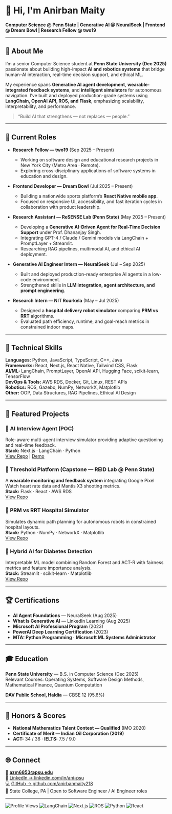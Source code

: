 # 👋 Hi, I'm Anirban Maity  

**Computer Science @ Penn State | Generative AI @ NeuralSeek | Frontend @ Dream Bowl | Research Fellow @ two19**

---

## 🚀 About Me  
I’m a senior Computer Science student at **Penn State University (Dec 2025)** passionate about building high-impact **AI and robotics systems** that bridge human–AI interaction, real-time decision support, and ethical ML.  

My experience spans **Generative AI agent development**, **wearable-integrated feedback systems**, and **intelligent simulators** for autonomous navigation. I’ve built and deployed production-grade systems using **LangChain, OpenAI API, ROS, and Flask**, emphasizing scalability, interpretability, and performance.  

> “Build AI that strengthens — not replaces — people.”

---

## 💼 Current Roles  
- **Research Fellow — two19** (Sep 2025 – Present)  
  - Working on software design and educational research projects in New York City (Metro Area · Remote).  
  - Exploring cross-disciplinary applications of software systems in education and design.  

- **Frontend Developer — Dream Bowl** (Jul 2025 – Present)  
  - Building a nationwide sports platform’s **React Native mobile app**.  
  - Focused on responsive UI, accessibility, and fast iteration cycles in collaboration with product leadership.

- **Research Assistant — ReSENSE Lab (Penn State)** (May 2025 – Present)  
  - Developing a **Generative AI-Driven Agent for Real-Time Decision Support** under Prof. Dhananjay Singh.  
  - Integrating GPT-4 / Claude / Gemini models via LangChain + PromptLayer + Streamlit.  
  - Researching RAG pipelines, multimodal AI, and ethical AI deployment.

- **Generative AI Engineer Intern — NeuralSeek** (Jul – Sep 2025)  
  - Built and deployed production-ready enterprise AI agents in a low-code environment.  
  - Strengthened skills in **LLM integration, agent architecture, and prompt engineering**.

- **Research Intern — NIT Rourkela** (May – Jul 2025)  
  - Designed a **hospital delivery robot simulator** comparing **PRM vs RRT** algorithms.  
  - Evaluated path efficiency, runtime, and goal-reach metrics in constrained indoor maps.  

---

## 🧠 Technical Skills  
**Languages:** Python, JavaScript, TypeScript, C++, Java  
**Frameworks:** React, Next.js, React Native, Tailwind CSS, Flask  
**AI/ML:** LangChain, PromptLayer, OpenAI API, Hugging Face, scikit-learn, TensorFlow  
**DevOps & Tools:** AWS RDS, Docker, Git, Linux, REST APIs  
**Robotics:** ROS, Gazebo, NumPy, NetworkX, Matplotlib  
**Other:** OOP, Data Structures, RAG Pipelines, Ethical AI Design

---

## 🌟 Featured Projects  

### 🔹 AI Interview Agent (POC)  
Role-aware multi-agent interview simulator providing adaptive questioning and real-time feedback.  
**Stack:** Next.js · LangChain · Python  
[View Repo](#) | [Demo](#)

### 🔹 Threshold Platform (Capstone — REID Lab @ Penn State)  
A **wearable monitoring and feedback system** integrating Google Pixel Watch heart rate data and Mantis X3 shooting metrics.  
**Stack:** Flask · React · AWS RDS  
[View Repo](#)

### 🔹 PRM vs RRT Hospital Simulator  
Simulates dynamic path planning for autonomous robots in constrained hospital layouts.  
**Stack:** Python · NumPy · NetworkX · Matplotlib  
[View Repo](#)

### 🔹 Hybrid AI for Diabetes Detection  
Interpretable ML model combining Random Forest and ACT-R with fairness metrics and feature importance analysis.  
**Stack:** Streamlit · scikit-learn · Matplotlib  
[View Repo](#)

---

## 🏆 Certifications  
- **AI Agent Foundations** — NeuralSeek (Aug 2025)  
- **What Is Generative AI** — LinkedIn Learning (Aug 2025)  
- **Microsoft AI Professional Program** (2023)  
- **PowerAI Deep Learning Certification** (2023)  
- **MTA: Python Programming** · **Microsoft ML Systems Administrator**

---

## 🎓 Education  
**Penn State University** — B.S. in Computer Science (Dec 2025)  
Relevant Courses: Operating Systems, Software Design Methods, Mathematical Finance, Quantum Computation  

**DAV Public School, Haldia** — CBSE 12 (95.6%)  

---

## 🏅 Honors & Scores  
- **National Mathematics Talent Contest — Qualified** (IMO 2020)  
- **Certificate of Merit — Indian Oil Corporation (2019)**  
- **ACT:** 34 / 36 · **IELTS:** 7.5 / 9.0  

---

## 🌐 Connect  
📧 **azm6853@psu.edu**  
🔗 [LinkedIn → linkedin.com/in/ani-psu](https://www.linkedin.com/in/ani-psu/)  
💻 [GitHub → github.com/anirbanmaity218](https://github.com/anirbanmaity218)  
📍 State College, PA | Open to Software Engineer / AI Engineer roles  

---

![Profile Views](https://komarev.com/ghpvc/?username=anirbanmaity218)
![LangChain](https://img.shields.io/badge/LangChain-success)
![Next.js](https://img.shields.io/badge/Next.js-black)
![ROS](https://img.shields.io/badge/ROS-blue)
![Python](https://img.shields.io/badge/Python-yellow)
![React](https://img.shields.io/badge/React-blue)
